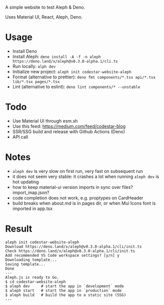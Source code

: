 A simple website to test Aleph & Deno.

Uses Material UI, React, Aleph, Deno.

# Usage

- Install Deno
- Install Aleph: `deno install -A -f -n aleph https://deno.land/x/aleph@v0.3.0-alpha.1/cli.ts`
- Run locally: `alph dev`
- Initialize new project: `aleph init codestar-website-aleph`
- Format (alternative to prettier): `deno fmt components/*.tsx api/*.tsx lib/*.tsx pages/*.tsx`
- Lint (alternative to eslint): `deno lint components/* --unstable`

# Todo

- Use Material UI through esm.sh
- Use this feed: https://medium.com/feed/codestar-blog
- SSR/SSG build and release with Github Actions (Deno)
- API call

# Notes

- `aleph dev` is very slow on first run, very fast on subsequent run
- it does not seem very stable: it crashes a lot when running `aleph dev` is hot updating
- how to keep material-ui version imports in sync over files? import_map.json?
- code completion does not work, e.g. proptypes on CardHeader
- build breaks when about.md is in pages dir, or when Mui Icons font is imported in app.tsx

# Result

```
aleph init codestar-website-aleph
Download https://deno.land/x/aleph@v0.3.0-alpha.1/cli/init.ts
Check https://deno.land/x/aleph@v0.3.0-alpha.1/cli/init.ts
Add recommended VS Code workspace settings? [y/n] y
Downloading template...
Saving template...
Done
---
Aleph.js is ready to Go.
$ cd codestar-website-aleph
$ aleph dev     # start the app in `development` mode
$ aleph start   # start the app in `production` mode
$ aleph build   # build the app to a static site (SSG)
---
```
